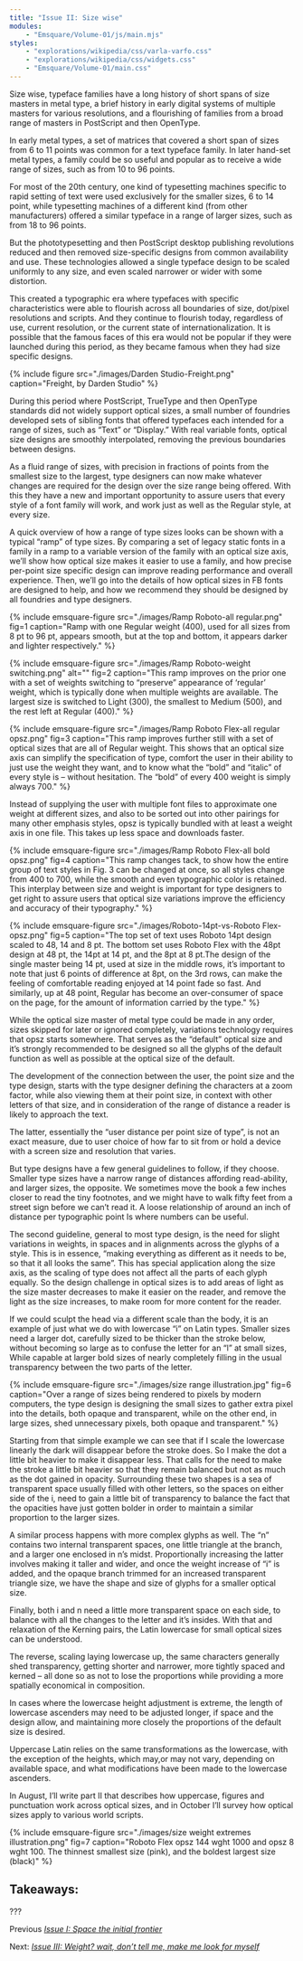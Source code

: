 ```yaml
---
title: "Issue II: Size wise"
modules:
    - "Emsquare/Volume-01/js/main.mjs"
styles:
    - "explorations/wikipedia/css/varla-varfo.css"
    - "explorations/wikipedia/css/widgets.css"
    - "Emsquare/Volume-01/main.css"
---
```



Size wise, typeface families have a long history of short spans of size masters in metal type, a brief history in early digital systems of multiple masters for various resolutions, and a flourishing of families from a broad range of masters in PostScript and then OpenType.

In early metal types, a set of matrices that covered a short span of sizes from 6 to 11 points was common for a text typeface family. In later hand-set metal types, a family could be so useful and popular as to receive a wide range of sizes, such as from 10 to 96 points.

For most of the 20th century, one kind of typesetting machines specific to rapid setting of text were used exclusively for the smaller sizes, 6 to 14 point, while typesetting machines of a different kind (from other manufacturers) offered a similar typeface in a range of larger sizes, such as from 18 to 96 points.

But the phototypesetting and then PostScript desktop publishing revolutions reduced and then removed size-specific designs from common availability and use. These technologies allowed a single typeface design to be scaled uniformly to any size, and even scaled narrower or wider with some distortion.

This created a typographic era where typefaces with specific characteristics were able to flourish across all boundaries of size, dot/pixel resolutions and scripts. And they continue to flourish today, regardless of use, current resolution, or the current state of internationalization. It is possible that the famous faces of this era would not be popular if they were launched during this period, as they became famous when they had size specific designs.

{% include figure
        src="./images/Darden Studio-Freight.png"
        caption="Freight, by Darden Studio"
%}

During this period where PostScript, TrueType and then OpenType standards did not widely support optical sizes, a small number of foundries developed sets of sibling fonts that offered typefaces each intended for a range of sizes, such as “Text” or “Display.” With real variable fonts, optical size designs are smoothly interpolated, removing the previous boundaries between designs.

As a fluid range of sizes, with precision in fractions of points from the smallest size to the largest, type designers can now make whatever changes are required for the design over the size range being offered. With this they have a new and important opportunity to assure users that every style of a font family will work, and work just as well as the Regular style, at every size.

A quick overview of how a range of type sizes looks can be shown with a typical “ramp” of type sizes. By comparing a set of legacy static fonts in a family in a ramp to a variable version of the family with an optical size axis, we’ll show how optical size makes it easier to use a family, and how precise per-point size specific design can improve reading performance and overall experience. Then, we’ll go into the details of how optical sizes in FB fonts are designed to help, and how we recommend they should be designed by all foundries and type designers.

{% include emsquare-figure
        src="./images/Ramp Roboto-all regular.png"
        fig=1
        caption="Ramp with one Regular weight (400), used for all sizes from 8 pt to 96 pt, appears smooth, but at the top and bottom, it appears darker and lighter respectively."
%}

{% include emsquare-figure
        src="./images/Ramp Roboto-weight switching.png"
        alt=""
        fig=2
        caption="This ramp improves on the prior one with a set of weights switching to “preserve” appearance of ‘regular’ weight, which is typically done when multiple weights are available. The largest size is switched to Light (300), the smallest to Medium (500), and the rest left at Regular (400)."
%}

{% include emsquare-figure
        src="./images/Ramp Roboto Flex-all regular opsz.png"
        fig=3
        caption="This ramp improves further still with a set of optical sizes that are all of Regular weight. This shows that an optical size axis can simplify the specification of type, comfort the user in their ability to just use the weight they want, and to know what the “bold” and “italic” of every style is – without hesitation. The “bold” of every 400 weight is simply always 700."
%}

Instead of supplying the user with multiple font files to approximate one weight at different sizes, and also to be sorted out into other pairings for many other emphasis styles, opsz is typically bundled with at least a weight axis in one file. This takes up less space and downloads faster.


{% include emsquare-figure
        src="./images/Ramp Roboto Flex-all bold opsz.png"
        fig=4
        caption="This ramp changes tack, to show how the entire group of text styles in Fig. 3 can be changed at once, so all styles change from 400 to 700, while the smooth and even typographic color is retained. This interplay between size and weight is important for type designers to get right to assure users that optical size variations improve the efficiency and accuracy of their typography."
%}


{% include emsquare-figure
        src="./images/Roboto-14pt-vs-Roboto Flex-opsz.png"
        fig=5
        caption="The top set of text uses Roboto 14pt design scaled to 48, 14 and 8 pt. The bottom set uses Roboto Flex with the 48pt design at 48 pt, the 14pt at 14 pt, and the 8pt at 8 pt.The design of the single master being 14 pt, used at size in the middle rows, it’s important to note that just 6 points of difference at 8pt, on the 3rd rows, can make the feeling of comfortable reading enjoyed at 14 point fade so fast. And similarly, up at 48 point, Regular has become an over-consumer of space on the page, for the amount of information carried by the type."
%}

While the optical size master of metal type could be made in any order, sizes skipped for later or ignored completely, variations technology requires that opsz starts somewhere. That serves as the “default”  optical size and it’s strongly recommended to be designed so all the glyphs of the default function as well as possible at the optical size of the default.

The development of the connection between the user, the point size and the type design, starts with the type designer defining the characters at a zoom factor, while also viewing them at their point size, in context with other letters of that size, and in consideration of the range of distance a reader is likely to approach the text.

The latter, essentially the “user distance per point size of type”, is not an exact measure, due to user choice of how far to sit from or hold a device with a screen size and resolution that varies.

But type designs have a few general guidelines to follow, if they choose. Smaller type sizes have a narrow range of distances affording read-ability, and larger sizes, the opposite. We sometimes move the book a few inches closer to read the tiny footnotes, and we might have to walk fifty feet from a street sign before we can’t read it. A loose relationship of around an inch of distance per typographic point Is where numbers can be useful.

The second guideline, general to most type design, is the need for slight variations in weights, in spaces and in alignments across the glyphs of a style. This is in essence, “making everything as different as it needs to be, so that it all looks the same”. This has special application along the size axis, as the scaling of type does not affect all the parts of each glyph equally. So the design challenge in optical sizes is to add areas of light as the size master decreases to make it easier on the reader, and remove the light as the size increases, to make room for more content for the reader.

If we could sculpt the head via a different scale than the body, it is an example of just what we do with lowercase “i” on Latin types. Smaller sizes need a larger dot, carefully sized to be thicker than the stroke below, without becoming so large as to confuse the letter for an “l” at small  sizes, While capable at larger bold sizes of nearly completely filling in the usual transparency between the two parts of the letter.


{% include emsquare-figure
        src="./images/size range illustration.jpg"
        fig=6
        caption="Over a range of sizes being rendered to pixels by modern computers, the type design is designing the small sizes to gather extra pixel into the details, both opaque and transparent, while on the other end, in large sizes, shed unnecessary pixels, both opaque and transparent."
%}

Starting from that simple example we can see that if I scale the lowercase linearly the dark will disappear before the stroke does. So I make the dot a little bit heavier to make it disappear less. That calls for the need to make the stroke a little bit heavier so that they remain balanced but not as much as the dot gained in opacity. Surrounding these two shapes is a sea of transparent space usually filled with other letters, so the spaces on either side of the i, need to gain a little bit of transparency to balance the fact that the opacities have just gotten bolder in order to maintain a similar proportion to the larger sizes.

A similar process happens with more complex glyphs as well. The “n” contains two internal transparent spaces, one little triangle at the branch, and a larger one enclosed in n’s midst. Proportionally increasing the latter involves making it taller and wider, and once the weight increase of “i” is added, and the opaque branch trimmed for an increased transparent triangle size, we have the shape and size of glyphs for a smaller optical size.

Finally, both i and n need a little more transparent space on each side, to balance with all the changes to the letter and it’s insides. With that and relaxation of the Kerning pairs, the Latin lowercase for small optical sizes can be understood.

The reverse, scaling laying lowercase up, the same characters generally shed transparency, getting shorter and narrower, more tightly spaced and kerned – all done so as not to lose the proportions while providing a more spatially economical in composition.

In cases where the lowercase height adjustment is extreme, the length of lowercase ascenders may need to be adjusted longer, if space and the design allow, and maintaining more closely the proportions of the default size is desired.

Uppercase Latin relies on the same transformations as the lowercase, with the exception of the heights, which may,or may not vary, depending on available space, and what modifications have been made to the lowercase ascenders.

In August, I’ll write part II that describes how uppercase, figures and punctuation work across optical sizes, and in October I’ll survey how optical sizes apply to various world scripts.

{% include emsquare-figure
        src="./images/size weight extremes illustration.png"
        fig=7
        caption="Roboto Flex opsz 144 wght 1000 and opsz 8 wght 100. The thinnest smallest size (pink), and the boldest largest size (black)"
%}

## Takeaways:

???

Previous [*Issue I: Space the initial frontier*](../Issue-01/Main-Article.html)

Next: [*Issue III: Weight? wait, don’t tell me, make me look for myself*](../Issue-03/Main-Article.html)
